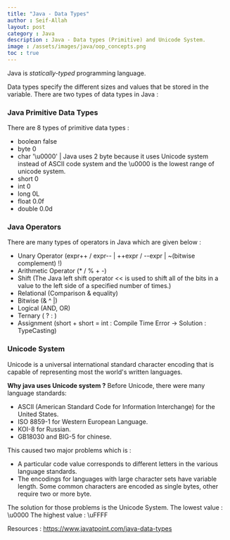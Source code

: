 ```yaml
---
title: "Java - Data Types"
author : Seif-Allah
layout: post
category : Java
description : Java - Data types (Primitive) and Unicode System.
image : /assets/images/java/oop_concepts.png
toc : true 
---
```


Java is *statically-typed* programming language.

Data types specify the different sizes and values that be stored in the variable. There are two types of data types in Java :

### Java Primitive Data Types

There are 8 types of primitive data types  : 
- boolean false
- byte 0
- char '\u0000' | Java uses 2 byte because it uses Unicode system instead of ASCII code system and the \u0000 is the lowest range of unicode system.
- short 0
- int 0
- long 0L
- float 0.0f
- double 0.0d

### Java Operators

There are many types of operators in Java which are given below : 
- Unary Operator  (expr++ / expr-- | ++expr / --expr | ~(bitwise complement) !)
- Arithmetic Operator (* / % + -)
- Shift (The Java left shift operator << is used to shift all of the bits in a value to the left side of a specified number of times.)
- Relational (Comparison & equality)
- Bitwise (& ^ |)
- Logical (AND, OR)
- Ternary ( ? : )
- Assignment (short + short = int : Compile Time Error -> Solution : TypeCasting)



### Unicode System 

Unicode is a universal international standard character encoding that is capable of representing most the world's written languages.

**Why java uses Unicode system ?**
Before Unicode, there were many language standards: 
- ASCII (American Standard Code for Information Interchange) for the United States. 
- ISO 8859-1 for Western European Language.
- KOI-8 for Russian.
- GB18030 and BIG-5 for chinese.

This caused two major problems which is : 
- A particular code value corresponds to different letters in the various language standards. 
- The encodings for languages with large character sets have variable length. Some common characters are encoded as single bytes, other require two or more byte.

The solution for those problems is the Unicode System.
The lowest value : \u0000
The highest value : \uFFFF




Resources : https://www.javatpoint.com/java-data-types
